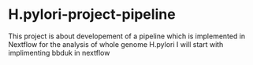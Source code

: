 # H.pylori-project-pipeline
This project is about  developement of a  pipeline which is implemented in Nextflow for the analysis of whole genome H.pylori
I will  start with implimenting bbduk in nextflow
